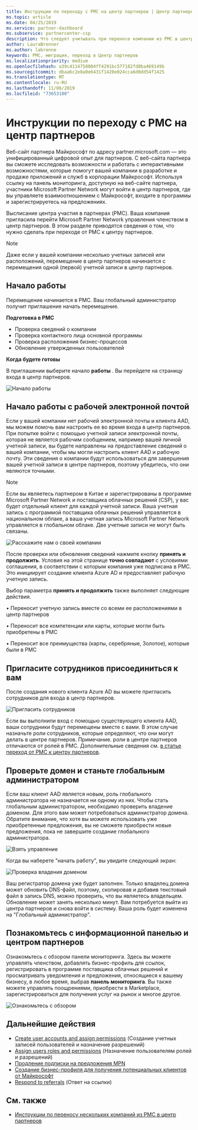 ```yaml
---
title: Инструкции по переходу с PMC на центр партнеров | Центр партнеров
ms.topic: article
ms.date: 04/25/2019
ms.service: partner-dashboard
ms.subservice: partnercenter-csp
description: Что следует учитывать при переносе компании из PMC в центр партнеров
author: LauraBrenner
ms.author: labrenne
keywords: PMC, миграция, переход в Центр партнеров
ms.localizationpriority: medium
ms.openlocfilehash: a39c4114758004ff4291bc577182fd8ba469149b
ms.sourcegitcommit: dbaa6c2e8a0e6431f1420e024cca6d0dd54f1425
ms.translationtype: MT
ms.contentlocale: ru-RU
ms.lasthandoff: 11/06/2019
ms.locfileid: "73653100"
---
```

# <a name="guide-to-migrating-from-pmc-to-partner-center"></a>Инструкции по переходу с PMC на центр партнеров

Веб-сайт партнера Майкрософт по адресу partner.microsoft.com — это унифицированный цифровой опыт для партнеров. С веб-сайта партнера вы сможете исследовать возможности и работать с интерактивными возможностями, которые помогут вашей компании в разработке и продаже приложений и служб в корпорации Майкрософт. Используя ссылку на панель мониторинга, доступную на веб-сайте партнера, участники Microsoft Partner Network могут войти в центр партнеров, где вы управляете взаимоотношением с Майкрософт, входите в программы и зарегистрируетесь на предложениях. 

Высписание центра участия в партнерах (PMC). Ваша компания пригласила перейти Microsoft Partner Network управления членством в центр партнеров. В этом разделе приводятся сведения о том, что нужно сделать при переходе от PMC к центру партнеров.

>[!Note]
>Даже если у вашей компании несколько учетных записей или расположений, перемещение в центр партнеров начинается с перемещения одной (первой) учетной записи в центр партнеров.

## <a name="get-started"></a>Начало работы

Перемещение начинается в PMC. Ваш глобальный администратор получит приглашение начать перемещение. 

**Подготовка в PMC**
- Проверка сведений о компании 
- Проверка контактного лица основной программы 
- Проверка расположения бизнес-процессов
- Обновление утвержденных пользователей

**Когда будете готовы**

В приглашении выберите начало **работы** . Вы перейдете на страницу входа в центр партнеров.

![Начало работы](images/migration/getstarted.jpg)

## <a name="start-with-your-work-email"></a>Начало работы с рабочей электронной почтой

Если у вашей компании нет рабочей электронной почты и клиента AAD, мы можем помочь вам настроить ее во время входа в центр партнеров. При попытке войти с помощью учетной записи электронной почты, которая не является рабочим сообщением, например вашей личной учетной записи, вы будете направлены на предоставление сведений о вашей компании, чтобы мы могли настроить клиент AAD и рабочую почту.
Эти сведения о компании будут использоваться для завершения вашей учетной записи в центре партнеров, поэтому убедитесь, что они являются точными.

>[!Note]
>Если вы являетесь партнером в Китае и зарегистрированы в программе Microsoft Partner Network и поставщика облачных решений (CSP), у вас будет отдельный клиент для каждой учетной записи. Ваша учетная запись с программой поставщика облачных решений управляется в национальном облаке, а ваша учетная запись Microsoft Partner Network управляется в глобальном облаке. Две учетные записи не могут быть связаны.

![Расскажите нам о своей компании](images/migration/newtellusabout.png)

После проверки или обновления сведений нажмите кнопку **принять и продолжить**.
Условия на этой странице **точно совпадают** с условиями соглашения, в соответствии с которым компания уже подписана в PMC.  
Это инициирует создание клиента Azure AD и предоставляет рабочую учетную запись.

Выбор параметра **принять и продолжить** также выполняет следующие действия.

• Переносит учетную запись вместе со всеми ее расположениями в центр партнеров

• Переносит все компетенции или карты, которые могли быть приобретены в PMC

• Переносит все преимущества (карты, серебряные, Золотое), которые были в PMC

## <a name="invite-employees-to-join-you"></a>Пригласите сотрудников присоединиться к вам

После создания нового клиента Azure AD вы можете пригласить сотрудников для входа в центр партнеров.

![Пригласить сотрудников](images/migration/invite.png)


Если вы выполнили вход с помощью существующего клиента AAD, ваши сотрудники будут перемещены вместе с вами. В этом случае назначьте роли сотрудников, которые определяют, что они могут делать в центре партнеров. Примечание. роли в центре партнеров отличаются от ролей в PMC. Дополнительные сведения см. [в статье переход от PMC к центру партнеров](move-pmc-pc-map.md).

## <a name="verify-your-domain-and-become-a-global-admin"></a>Проверьте домен и станьте глобальным администратором  

Если ваш клиент AAD является новым, роль глобального администратора не назначается ни одному из них. Чтобы стать глобальным администратором, необходимо проверить владение доменом. Для этого вам может потребоваться администратор домена. Обратите внимание, что хотя вы можете использовать уже приобретенные предложения, вы не сможете приобрести новые предложения, пока не завершите создание глобального администратора. 

![Взять управление](images/migration/takecontrol.png)

Когда вы наберете "начать работу", вы увидите следующий экран:

![Проверка владения доменом](images/migration/verifytxt.png)

Ваш регистратор домена уже будет заполнен. Только владелец домена может обновить DNS-файл, поэтому, скопировав и добавив текстовый файл в запись DNS, можно проверить, что вы являетесь владельцем. Обновление может занять несколько минут. Вам потребуется выйти из центра партнеров и снова войти в систему. Ваша роль будет изменена на "Глобальный администратор". 


## <a name="get-acquainted-with-your-dashboard-and-partner-center"></a>Познакомьтесь с информационной панелью и центром партнеров

Ознакомьтесь с обзором панели мониторинга. Здесь вы можете управлять членством, добавлять бизнес-профиль для ссылок, регистрировать в программе поставщика облачных решений и просматривать уведомления и предложения, относящиеся к вашему бизнесу, в любое время, выбрав **панель мониторинга**. Вы также можете управлять поощрениями, приобрести в Marketplace, зарегистрироваться для получения услуг на рынок и многое другое.  

![Ознакомьтесь с обзором](images/migration/fre.png)

## <a name="next-steps"></a>Дальнейшие действия

- [Create user accounts and assign permissions](create-user-accounts-and-set-permissions.md) (Создание учетных записей пользователей и назначение разрешений)
- [Assign users roles and permissions](permissions-overview.md) (Назначение пользователям ролей и разрешений)
- [Продление подписки на предложения MPN](renew-mpn-offers.md)
- [Создание бизнес-профиля для получения потенциальных клиентов от Майкрософт](create-a-marketing-profile.md)
- [Respond to referrals](responding-to-referrals.md) (Ответ на ссылки)

## <a name="see-also"></a>См. также

- [Инструкции по переносу нескольких компаний из PMC в центр партнеров](move-multiple-companies.md)
